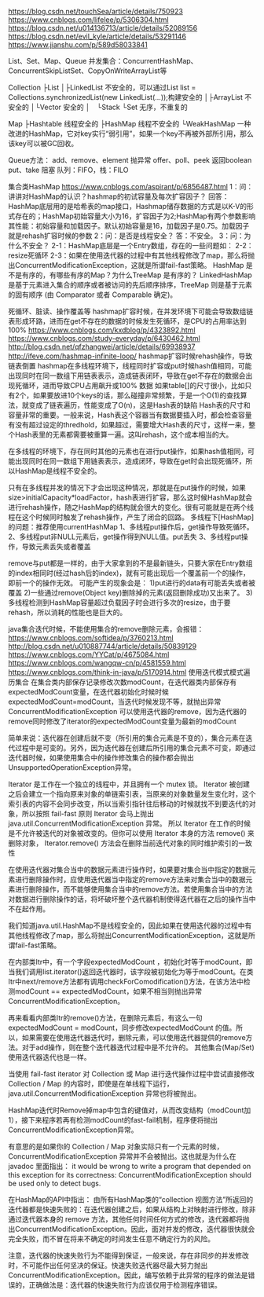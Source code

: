 https://blog.csdn.net/touchSea/article/details/750923
https://www.cnblogs.com/lifelee/p/5306304.html
https://blog.csdn.net/u014136713/article/details/52089156
https://blog.csdn.net/evil_kyle/article/details/53291146
https://www.jianshu.com/p/589d58033841




List、Set、Map、Queue
并发集合：ConcurrentHashMap、ConcurrentSkipListSet、CopyOnWriteArrayList等



Collection
├List
│├LinkedList  不安全的，可以通过List list = Collections.synchronizedList(new LinkedList(...));构建安全的
│├ArrayList  不安全的
│└Vector  安全的
│　└Stack
└Set   无序，不重复的

Map
├Hashtable  线程安全的
├HashMap    线程不安全的
└WeakHashMap  一种改进的HashMap，它对key实行“弱引用”，如果一个key不再被外部所引用，那么该key可以被GC回收。



Queue方法：
add、remove、element  抛异常
offer、poll、peek	 返回boolean
put、take  阻塞
队列：FIFO，栈：FILO



集合类HashMap
https://www.cnblogs.com/aspirant/p/6856487.html
1：问：讲讲对HashMap的认识？hashmap的初试容量及每次扩容因子？
回答：HashMap底层用的是哈希表的map接口，Hashmap储存数据的方式是以K-V的形式存在的；HashMap初始容量大小为16，扩容因子为2;HashMap有两个参数影响其性能：初始容量和加载因子。默认初始容量是16，加载因子是0.75。加载因子就是rehash扩容时候的参数
2：问：是否是线程安全？ 
答：不安全。
3：问：为什么不安全？
2-1：HashMap底层是一个Entry数组，存在的一些问题如：
2-2：resize死循环
2-3：如果在使用迭代器的过程中有其他线程修改了map，那么将抛出ConcurrentModificationException，这就是所谓fail-fast策略。
HashMap 是不是有序的，有哪些有序的Map？为什么TreeMap 是有序的？
LinkedHashMap 是基于元素进入集合的顺序或者被访问的先后顺序排序，TreeMap 则是基于元素的固有顺序 (由 Comparator 或者 Comparable 确定)。

死循环、脏读、操作覆盖等
hashmap扩容时候，在并发环境下可能会导致数组链表形成环路，进而在get不存在的数据的时候发生死循环，是CPU的占用率达到100%
https://www.cnblogs.com/kxdblog/p/4323892.html
https://www.cnblogs.com/study-everyday/p/6430462.html
http://blog.csdn.net/qfzhangwei/article/details/69938937
http://ifeve.com/hashmap-infinite-loop/
hashmap扩容时候rehash操作，导致链表倒置
hashmap在多线程环境下，线程同时扩容或put时候hash值相同，可能出现同时在同一数组下用链表表示，造成链表闭环，导致在get不存在的数据会出现死循环，进而导致CPU占用飙升或100%
数据
如果table[]的尺寸很小，比如只有2个，如果要放进10个keys的话，那么碰撞非常频繁，于是一个O(1)的查找算法，就变成了链表遍历，性能变成了O(n)，这是Hash表的缺陷
Hash表的尺寸和容量非常的重要。一般来说，Hash表这个容器当有数据要插入时，都会检查容量有没有超过设定的thredhold，如果超过，需要增大Hash表的尺寸，这样一来，整个Hash表里的无素都需要被重算一遍。这叫rehash，这个成本相当的大。

在多线程的环境下，存在同时其他的元素也在进行put操作，如果hash值相同，可能出现同时在同一数组下用链表表示，造成闭环，导致在get时会出现死循环，所以HashMap是线程不安全的。

只有在多线程并发的情况下才会出现这种情况，那就是在put操作的时候，如果size>initialCapacity*loadFactor，hash表进行扩容，那么这时候HashMap就会进行rehash操作，随之HashMap的结构就会很大的变化。很有可能就是在两个线程在这个时候同时触发了rehash操作，产生了闭合的回路。
多线程下[HashMap]的问题：推荐使用currentHashMap
1、多线程put操作后，get操作导致死循环。
2、多线程put非NULL元素后，get操作得到NULL值。put丢失
3、多线程put操作，导致元素丢失或者覆盖

remove与put都是一样的，由于大家拿到的不是最新链头，只要大家在Entry数组的index相同时(经过hash后的index)，就有可能出现后一个覆盖前一个的操作，即前一个的操作无效。 
可能产生的现象会是： 
1)put进行的data有可能丢失或者被覆盖
2)一些通过remove(Object key)删除掉的元素(返回删除成功)又出来了。 
3)多线程检测到HashMap容量超过负载因子时会进行多次的resize，由于要rehash，所以消耗的性能也是巨大的。 

java集合迭代时候，不能使用集合的remove删除元素，会报错：
https://www.cnblogs.com/softidea/p/3760213.html
http://blog.csdn.net/u010887744/article/details/50839129
https://www.cnblogs.com/YYCat/p/4675084.html
https://www.cnblogs.com/wangqw-cn/p/4581559.html
https://www.cnblogs.com/think-in-java/p/5170914.html
使用迭代模式模式遍历集合
在集合类内部保存记录修改次数modCount，在迭代器类内部保存有expectedModCount变量，在迭代器初始化时候时候expectedModCount=modCount，当迭代时候发现不等，就抛出异常ConcurrentModificationException
可以使用迭代器的remove，因为迭代器的remove同时修改了iterator的expectedModCount变量为最新的modCount

简单来说：迭代器在创建后就不变（所引用的集合元素是不变的），集合元素在迭代过程中是可变的。另外，因为迭代器在创建后所引用的集合元素不可变，即通过迭代器时候，如果使用集合中的操作修改集合的操作都会抛出UnsupportedOperationException异常。 

Iterator 是工作在一个独立的线程中，并且拥有一个 mutex 锁。 Iterator 被创建之后会建立一个指向原来对象的单链索引表，当原来的对象数量发生变化时，这个索引表的内容不会同步改变，所以当索引指针往后移动的时候就找不到要迭代的对象，所以按照 fail-fast 原则 Iterator 会马上抛出 java.util.ConcurrentModificationException 异常。
所以 Iterator 在工作的时候是不允许被迭代的对象被改变的。但你可以使用 Iterator 本身的方法 remove() 来删除对象， Iterator.remove() 方法会在删除当前迭代对象的同时维护索引的一致性

在使用迭代器对集合当中的数据元素进行操作时，如果要对集合当中指定的数据元素进行删除操作时，应使用迭代器当中指定的remove方法来对集合当中的数据元素进行删除操作，而不能够使用集合当中的remove方法。若使用集合当中的方法对数据进行删除操作的话，将坏破坏整个迭代器机制使得迭代器在之后的操作当中不在起作用。

我们知道java.util.HashMap不是线程安全的，因此如果在使用迭代器的过程中有其他线程修改了map，那么将抛出ConcurrentModificationException，这就是所谓fail-fast策略。

在内部类Itr中，有一个字段expectedModCount ，初始化时等于modCount，即当我们调用list.iterator()返回迭代器时，该字段被初始化为等于modCount。在类Itr中next/remove方法都有调用checkForComodification()方法，在该方法中检测modCount == expectedModCount，如果不相当则抛出异常ConcurrentModificationException。

再来看看内部类Itr的remove()方法，在删除元素后，有这么一句expectedModCount = modCount，同步修改expectedModCount 的值。所以，如果需要在使用迭代器迭代时，删除元素，可以使用迭代器提供的remove方法。对于add操作，则在整个迭代器迭代过程中是不允许的。 其他集合(Map/Set)使用迭代器迭代也是一样。

当使用 fail-fast iterator 对 Collection 或 Map 进行迭代操作过程中尝试直接修改 Collection / Map 的内容时，即使是在单线程下运行，  java.util.ConcurrentModificationException 异常也将被抛出。 　　

 HashMap迭代时Remove掉map中包含的键值对，从而改变结构（modCount加1），接下来程序若再有检测modCount的fast-fail机制，程序便将抛出ConcurrentModificationException异常。

有意思的是如果你的 Collection / Map 对象实际只有一个元素的时候， ConcurrentModificationException 异常并不会被抛出。这也就是为什么在 javadoc 里面指出： it would be wrong to write a program that depended on this exception for its correctness: ConcurrentModificationException should be used only to detect bugs.

在HashMap的API中指出：
   由所有HashMap类的“collection 视图方法”所返回的迭代器都是快速失败的：在迭代器创建之后，如果从结构上对映射进行修改，除非通过迭代器本身的 remove 方法，其他任何时间任何方式的修改，迭代器都将抛出ConcurrentModificationException。因此，面对并发的修改，迭代器很快就会完全失败，而不冒在将来不确定的时间发生任意不确定行为的风险。

   注意，迭代器的快速失败行为不能得到保证，一般来说，存在非同步的并发修改时，不可能作出任何坚决的保证。快速失败迭代器尽最大努力抛出 ConcurrentModificationException。因此，编写依赖于此异常的程序的做法是错误的，正确做法是：迭代器的快速失败行为应该仅用于检测程序错误。
